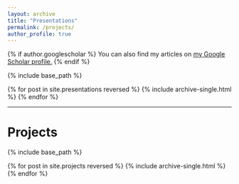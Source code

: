 ```yaml
---
layout: archive
title: "Presentations"
permalink: /projects/
author_profile: true
---
```


{% if author.googlescholar %}
  You can also find my articles on <u><a href="https://scholar.google.com/citations?user=lK25ZjcAAAAJ&hl=en">my Google Scholar profile</a>.</u>
{% endif %}

{% include base_path %}

{% for post in site.presentations reversed %}
  {% include archive-single.html %}
{% endfor %}

--------------------------------------------
Projects
======
{% include base_path %}

{% for post in site.projects reversed %}
  {% include archive-single.html %}
{% endfor %}
